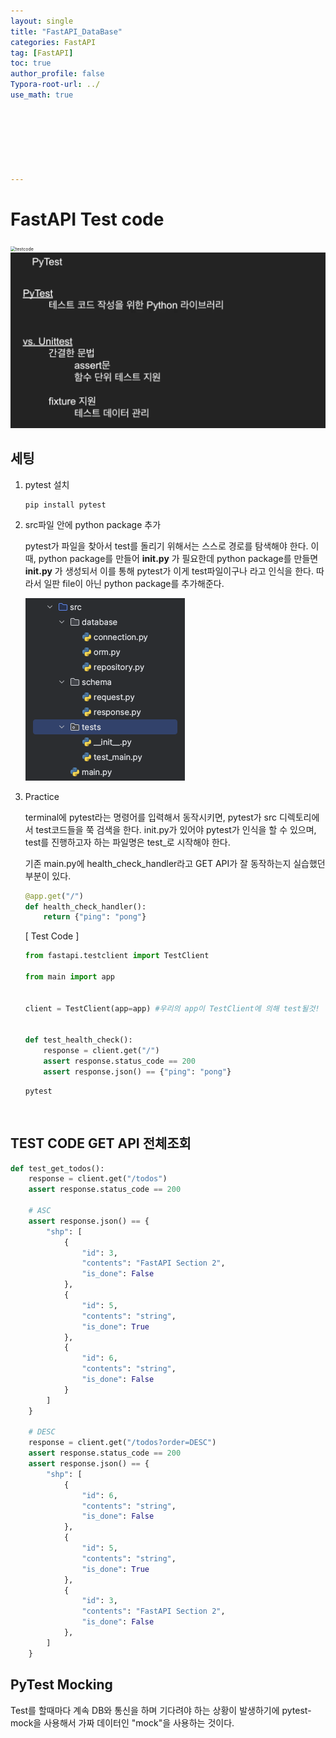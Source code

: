 ```yaml
---
layout: single
title: "FastAPI_DataBase"
categories: FastAPI
tag: [FastAPI]
toc: true
author_profile: false
Typora-root-url: ../
use_math: true







---
```




# FastAPI Test code

<img src="/../../../../Desktop/pytest.png" alt="testcode" style="zoom:50%;" />

<img src="/../images/2023-09-09-fastapi_practice3/pytest.png" alt="pytest" style="zoom:50%;" />

## 세팅

1. pytest 설치

   ```terminal
   pip install pytest
   ```

2. src파일 안에 python package 추가

   pytest가 파일을 찾아서 test를 돌리기 위해서는 스스로 경로를 탐색해야 한다. 이 때, python package를 만들어 __init.py__ 가 필요한데 python package를 만들면 __init.py__ 가 생성되서 이를 통해 pytest가 이게 test파일이구나 라고 인식을 한다. 따라서 일판 file이 아닌 python package를 추가해준다.

   <img src="/../images/2023-09-09-fastapi_practice3/python_package.png" alt="python_package" style="zoom:50%;" />

3. Practice

   terminal에 pytest라는 명령어를 입력해서 동작시키면, pytest가 src 디렉토리에서 test코드들을 쭉 검색을 한다.  init.py가 있어야 pytest가 인식을 할 수 있으며, test를 진행하고자 하는 파일명은 test_로 시작해야 한다. 

   기존 main.py에 health_check_handler라고 GET API가 잘 동작하는지 실습했던 부분이 있다.

   ```python
   @app.get("/")
   def health_check_handler():
       return {"ping": "pong"}
   ```

   [ Test Code ]

   ```python
   from fastapi.testclient import TestClient
   
   from main import app
   
   
   client = TestClient(app=app) #우리의 app이 TestClient에 의해 test될것!
   
   
   def test_health_check():
       response = client.get("/")
       assert response.status_code == 200
       assert response.json() == {"ping": "pong"}
   ```

   ```terminal
   pytest

​		

## TEST CODE GET API 전체조회

```python
def test_get_todos():
    response = client.get("/todos")
    assert response.status_code == 200

    # ASC
    assert response.json() == {
        "shp": [
            {
                "id": 3,
                "contents": "FastAPI Section 2",
                "is_done": False
            },
            {
                "id": 5,
                "contents": "string",
                "is_done": True
            },
            {
                "id": 6,
                "contents": "string",
                "is_done": False
            }
        ]
    }

    # DESC
    response = client.get("/todos?order=DESC")
    assert response.status_code == 200
    assert response.json() == {
        "shp": [
            {
                "id": 6,
                "contents": "string",
                "is_done": False
            },
            {
                "id": 5,
                "contents": "string",
                "is_done": True
            },
            {
                "id": 3,
                "contents": "FastAPI Section 2",
                "is_done": False
            },
        ]
    }
```

## PyTest Mocking

Test를 할때마다 계속 DB와 통신을 하며 기다려야 하는 상황이 발생하기에 pytest-mock을 사용해서 가짜 데이터인 "mock"을 사용하는 것이다. 



​		

